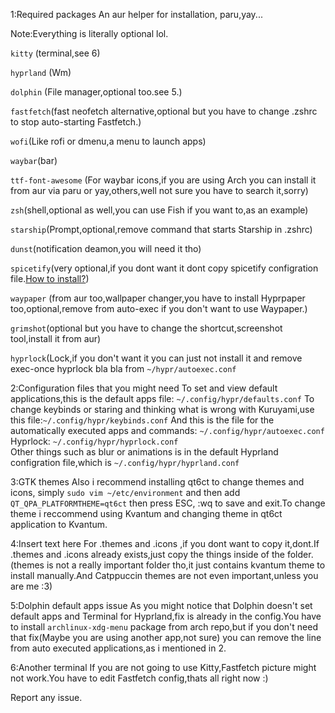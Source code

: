 
1:Required packages 
An aur helper for installation, paru,yay...

Note:Everything is literally optional lol.

```kitty``` (terminal,see 6)

```hyprland``` (Wm)

```dolphin``` (File manager,optional too.see 5.)

```fastfetch```(fast neofetch alternative,optional but you have to change .zshrc to stop auto-starting Fastfetch.)

```wofi```(Like rofi or dmenu,a menu to launch apps)

```waybar```(bar)

```ttf-font-awesome``` (For waybar icons,if you are using Arch you can install it from aur via paru or yay,others,well not sure you have to search it,sorry)

```zsh```(shell,optional as well,you can use Fish if you want to,as an example)

```starship```(Prompt,optional,remove command that starts Starship in .zshrc)

```dunst```(notification deamon,you will need it tho)

```spicetify```(very optional,if you dont want it dont copy spicetify configration file.[How to install?](https://spicetify.app/docs/advanced-usage/installation/))

```waypaper``` (from aur too,wallpaper changer,you have to install Hyprpaper too,optional,remove from auto-exec if you don't want to use Waypaper.)

```grimshot```(optional but you have to change the shortcut,screenshot tool,install it from aur)

```hyprlock```(Lock,if you don't want it you can just not install it and remove exec-once hyprlock bla bla from ```~/hypr/autoexec.conf``` 

2:Configuration files that you might need
To set and view default applications,this is the default apps file: ```~/.config/hypr/defaults.conf```
To change keybinds or staring and thinking what is wrong with Kuruyami,use this file:```~/.config/hypr/keybinds.conf```
And this is the file for the automatically executed apps and commands: ```~/.config/hypr/autoexec.conf```                                                                 
Hyprlock: ```~/.config/hypr/hyprlock.conf```                                                                                                                              
Other things such as blur or animations is in the default Hyprland configration file,which is ```~/.config/hypr/hyprland.conf```

3:GTK themes
Also i recommend installing qt6ct to change themes and icons, simply ```sudo vim ~/etc/environment``` and then add ```QT_QPA_PLATFORMTHEME=qt6ct``` then press ESC, :wq 
to save and exit.To change theme i reccommend using Kvantum and changing theme in qt6ct application to Kvantum. 

4:Insert text here
For .themes and .icons ,if you dont want to copy it,dont.If .themes and .icons already exists,just copy the things inside of the folder.(themes is not a really important folder tho,it just contains kvantum theme to install manually.And Catppuccin themes are not even important,unless you are me :3)

5:Dolphin default apps issue 
As you might notice that Dolphin doesn't set default apps and Terminal for Hyprland,fix is already in the config.You have to install ```archlinux-xdg-menu``` package from arch repo,but if you don't need that fix(Maybe you are using another app,not sure) you can remove the line from auto executed applications,as i mentioned in 2.

6:Another terminal
If you are not going to use Kitty,Fastfetch picture might not work.You have to edit Fastfetch config,thats all right now :)


Report any issue.
